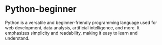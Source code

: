 # Python-beginner
Python is a versatile and beginner-friendly programming language used for web development, data analysis, artificial intelligence, and more. It emphasizes simplicity and readability, making it easy to learn and understand.
